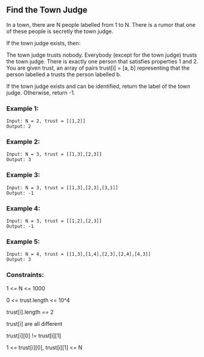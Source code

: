 ## Find the Town Judge

In a town, there are N people labelled from 1 to N.  There is a rumor that one of these people is secretly the town judge.

If the town judge exists, then:

The town judge trusts nobody.
Everybody (except for the town judge) trusts the town judge.
There is exactly one person that satisfies properties 1 and 2.
You are given trust, an array of pairs trust[i] = [a, b] representing that the person labelled a trusts the person labelled b.

If the town judge exists and can be identified, return the label of the town judge.  Otherwise, return -1.

### Example 1:
```
Input: N = 2, trust = [[1,2]]
Output: 2
```
### Example 2:
```
Input: N = 3, trust = [[1,3],[2,3]]
Output: 3
```
### Example 3:
```
Input: N = 3, trust = [[1,3],[2,3],[3,1]]
Output: -1
```
### Example 4:
```
Input: N = 3, trust = [[1,2],[2,3]]
Output: -1
```
### Example 5:
```
Input: N = 4, trust = [[1,3],[1,4],[2,3],[2,4],[4,3]]
Output: 3
```

### Constraints:

1 <= N <= 1000

0 <= trust.length <= 10^4

trust[i].length == 2

trust[i] are all different

trust[i][0] != trust[i][1]

1 <= trust[i][0], trust[i][1] <= N

